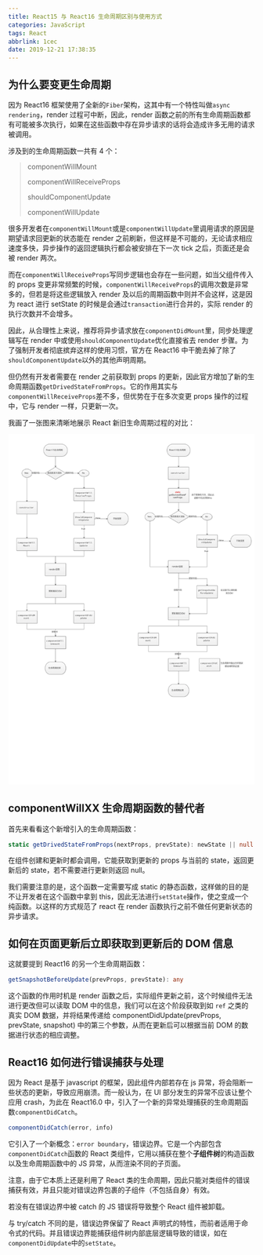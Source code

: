 ```yaml
---
title: React15 与 React16 生命周期区别与使用方式
categories: JavaScript
tags: React
abbrlink: 1cec
date: 2019-12-21 17:38:35
---
```


## 为什么要变更生命周期

因为 React16 框架使用了全新的`Fiber`架构，这其中有一个特性叫做`async rendering`，render 过程可中断，因此，render 函数之前的所有生命周期函数都有可能被多次执行，如果在这些函数中存在异步请求的话将会造成许多无用的请求被调用。

涉及到的生命周期函数一共有 4 个：

> componentWillMount
>
> componentWillReceiveProps
>
> shouldComponentUpdate
>
> componentWillUpdate

<!-- more -->

很多开发者在`componentWillMount`或是`componentWillUpdate`里调用请求的原因是期望请求回更新的状态能在 render 之前刷新，但这样是不可能的，无论请求相应速度多快，异步操作的返回逻辑执行都会被安排在下一次 tick 之后，页面还是会被 render 两次。

而在`componentWillReceiveProps`写同步逻辑也会存在一些问题，如当父组件传入的 props 变更非常频繁的时候，`componentWillReceiveProps`的调用次数是非常多的，但若是将这些逻辑放入 render 及以后的周期函数中则并不会这样，这是因为 react 进行 setState 的时候是会通过`transaction`进行合并的，实际 render 的执行次数并不会增多。

因此，从合理性上来说，推荐将异步请求放在`componentDidMount`里，同步处理逻辑写在 render 中或使用`shouldComponentUpdate`优化直接省去 render 步骤。为了强制开发者彻底摈弃这样的使用习惯，官方在 React16 中干脆去掉了除了`shouldComponentUpdate`以外的其他声明周期。

但仍然有开发者需要在 render 之前获取到 props 的更新，因此官方增加了新的生命周期函数`getDrivedStateFromProps`。它的作用其实与`componentWillReceiveProps`差不多，但优势在于在多次变更 props 操作的过程中，它与 render 一样，只更新一次。

我画了一张图来清晰地展示 React 新旧生命周期过程的对比：

![React 新旧生命周期对比。png](https://raw.githubusercontent.com/kelekexiao123/blog-storage/master/images/React%E6%96%B0%E6%97%A7%E7%94%9F%E5%91%BD%E5%91%A8%E6%9C%9F%E5%AF%B9%E6%AF%94.png)

## componentWillXX 生命周期函数的替代者

首先来看看这个新增引入的生命周期函数：

```typescript
static getDrivedStateFromProps(nextProps, prevState): newState || null
```

在组件创建和更新时都会调用，它能获取到更新的 props 与当前的 state，返回更新后的 state，若不需要进行更新则返回 null。

我们需要注意的是，这个函数一定需要写成 static 的静态函数，这样做的目的是不让开发者在这个函数中拿到 this，因此无法进行`setState`操作，使之变成一个纯函数。以这样的方式规范了 react 在 render 函数执行之前不做任何更新状态的异步请求。

## 如何在页面更新后立即获取到更新后的 DOM 信息

这就要提到 React16 的另一个生命周期函数：

```typescript
getSnapshotBeforeUpdate(prevProps, prevState): any
```

这个函数的作用时机是 render 函数之后，实际组件更新之前，这个时候组件无法进行更改但可以读取 DOM 中的信息，我们可以在这个阶段获取到如 `ref` 之类的真实 DOM 数据，并将结果传递给 componentDidUpdate(prevProps, prevState, snapshot) 中的第三个参数，从而在更新后可以根据当前 DOM 的数据进行状态的相应调整。

## React16 如何进行错误捕获与处理

因为 React 是基于 javascript 的框架，因此组件内部若存在 js 异常，将会阻断一些状态的更新，导致应用崩溃。而一般认为，在 UI 部分发生的异常不应该让整个应用 crash，为此在 React16.0 中，引入了一个新的异常处理捕获的生命周期函数`componentDidCatch`。

```ts
componentDidCatch(error, info)
```

它引入了一个新概念：`error boundary`，错误边界。它是一个内部包含`componentDidCatch`函数的 React 类组件，它用以捕获在整个**子组件树**的构造函数以及生命周期函数中的 JS 异常，从而渲染不同的子页面。

注意，由于它本质上还是利用了 React 类的生命周期，因此只能对类组件的错误捕获有效，并且只能对错误边界包裹的子组件（不包括自身）有效。

若没有在错误边界中被 catch 的 JS 错误将导致整个 React 组件被卸载。

与 try/catch 不同的是，错误边界保留了 React 声明式的特性，而前者适用于命令式的代码。并且错误边界能捕获组件树内部底层逻辑导致的错误，如在`componentDidUpdate`中的`setState`。
